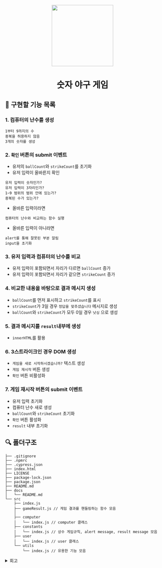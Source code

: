 <p align="middle" >
  <img width="200px;" src="https://github.com/woowacourse/javascript-baseball-precourse/blob/main/images/baseball_icon.png?raw=true"/>
</p>
<h1 align="middle">숫자 야구 게임</h1>

## 🎯 구현할 기능 목록
### 1. 컴퓨터의 난수를 생성
```
1부터 9까지의 수
중복을 허용하지 않음
3개의 숫자를 생성
```

### 2. `확인` 버튼의 submit 이벤트
- 유저의 `ballCount`와 `strikeCount`를 초기화
- 유저 입력이 올바른지 확인
``` 
유저 입력이 숫자인가?
유저 입력이 3자리인가?
1~9 범위의 범위 안에 있는가?
중복된 수가 있는가?
```
- 올바른 입력이라면 
```
컴퓨터의 난수와 비교하는 함수 실행
```
- 올바른 입력이 아니라면
```
alert를 통해 잘못된 부분 알림
input을 초기화
```

### 3. 유저 입력과 컴퓨터의 난수를 비교
- 유저 입력이 포함되면서 자리가 다르면 `ballCount` 증가
- 유저 입력이 포함되면서 자리가 같으면 `strikeCount` 증가

### 4. 비교한 내용을 바탕으로 결과 메시지 생성
- `ballCount`를 먼저 표시하고 `strikeCount`를 표시
- `strikeCount`가 3일 경우 `정답을 맞추셨습니다` 메시지로 생성
- `ballCount`와 `strikeCount`가 모두 0일 경우 `낫싱` 으로 생성

### 5. 결과 메시지를 `result`내부에 생성
- `innerHTML`를 활용

### 6. 3스트라이크인 경우 DOM 생성
- `게임을 새로 시작하시겠습니까?` 텍스트 생성
- `게임 재시작` 버튼 생성
- `확인` 버튼 비활성화

### 7. 게임 재시작 버튼의 submit 이벤트
- 유저 입력 초기화
- 컴퓨터 난수 새로 생성
- `ballCount`와 `strikeCount` 초기화
- `확인` 버튼 활성화
- `result` 내부 초기화

## 🔍 폴더구조

```plaintext
├── .gitignore
├── .npmrc
├── .cypress.json
├── index.html
├── LICENSE
├── package-lock.json
├── package.json
├── README.md
├── docs
│   └── README.md
└── src
    ├── index.js 
    ├── gameResult.js // 게임 결과를 핸들링하는 함수 모음
    │
    ├── computer
    │   └── index.js // computer 클래스 
    ├── constants
    │   └── index.js // 상수 게임규칙, alert message, result message 모음
    ├── user
    │   └── index.js // user 클래스
    └── utils
        └── index.js // 유용한 기능 모음
```

<details>
<summary>회고</summary>
  
### 2021/11/24
#### 구현할 기능 목록을 먼저 작성한다는 것이 낯설어도 아래 두 가지는 파악하자
> 가장 쉬운 것 부터 하나씩 해결해 나가자
1. 상수로 둘 수 있는 것
2. 각 액션에서 필요한 기능들

#### readme는 꼼꼼히 작성하자
> 구현할 기능 목록을 보면서 작성해야 기능단위 커밋을 실천할 수 있고, 삽질을 안한다
지금은 규모가 매우 작은 프로젝트이기 때문에 단순히 readme만 수정하고 넘어가는데에 그치지만, 프로젝트 규모가 조금만 커져도 유의미한 시간과 노력의 손실이 발생할 것 같다고 느꼈다.

#### 문자열 내에서 숫자 판별
> 유저 입력에 숫자 외의 문자가 포함되어있는지를 판별하는 함수에서 더 좋은 방법이 없는지?  
> <b>`-12` `1e9` 처럼 문자가 포함되어 있어도 숫자로 취급되는 예외의 해결을 위해</b>
1. 문자열을 통째로 `isNan`으로 확인 -> `-12` `Infinity` `1e9` 의 케이스에서 실패
2. `isNan(str) && isNan(parseInt(str))`로 확인 -> `1e9`의 케이스에서 실패  
3. 문자 요소 하나씩 확인 -> <b>일단 채택. 근데 이게 최선인가?</b>

---

### 2021/11/25
#### 내가 자주 실수하는 코드 컨벤션 파악
> 코드 포매터가 수정해준다고 하더라도 내가 먼저 신경쓰고 고쳐나가자
1. `boolean` 반환하는 함수명은 `is`로 시작할 것
2. `return`문은 한 칸을 띄울 것
3. 함수 선언시 무작정 `export` 추가하지 말 것 <b><- 제발</b>
4. 반복을 위한 변수는 미리 선언할 것
5. 변수, 함수 네이밍시 좀 더 직관적이도록 선언할 것
  
#### 기능별로 그룹화를 잘 하자
1. 기능마다 파일을 만들어서 사용하니 `import`라인이 너무 많아진다.  
2. 같은 변수를 관리하거나, 비슷한 목적을 가진 것 끼리 파일을 그룹화하여 사용하자.
3. 클래스를 활용하자 
</details>
